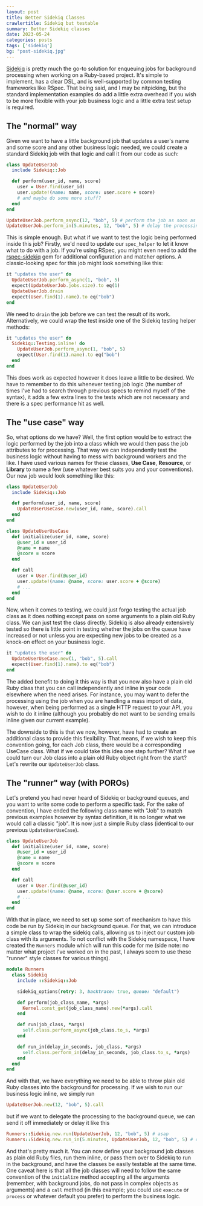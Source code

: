 ```yaml
---
layout: post
title: Better Sidekiq Classes
crawlertitle: Sidekiq but testable
summary: Better Sidekiq classes
date: 2023-05-24
categories: posts
tags: ['sidekiq']
bg: "post-sidekiq.jpg"
---
```


[Sidekiq](https://github.com/sidekiq/sidekiq) is pretty much the go-to solution for enqueuing jobs for background processing when working on a Ruby-based project. It's simple to implement, has a clear DSL, and is well-supported by common testing frameworks like RSpec. That being said, and I may be nitpicking, but the standard implementation examples do add a little extra overhead if you wish to be more flexible with your job business logic and a little extra test setup is required.

## The "normal" way

Given we want to have a little background job that updates a user's name and some score and any other business logic needed, we could create a standard Sidekiq job with that logic and call it from our code as such:
```ruby
class UpdateUserJob
  include Sidekiq::Job

  def perform(user_id, name, score)
    user = User.find(user_id)
    user.update!(name: name, score: user.score + score)
    # and maybe do some more stuff?
  end
end

UpdateUserJob.perform_async(12, "bob", 5) # perform the job as soon as possible
UpdateUserJob.perform_in(5.minutes, 12, "bob", 5) # delay the processing
```
This is simple enough. But what if we want to test the logic being performed inside this job? Firstly, we'd need to update our `spec_helper` to let it know what to do with a job. If you're using RSpec, you might even need to add the [rspec-sidekiq](https://github.com/philostler/rspec-sidekiq) gem for additional configuration and matcher options. A classic-looking spec for this job might look something like this:
```ruby
it "updates the user" do
  UpdateUserJob.perform_async(1, "bob", 5)
  expect(UpdateUserJob.jobs.size).to eq(1)
  UpdateUserJob.drain
  expect(User.find(1).name).to eq("bob")
end
```
We need to `drain` the job before we can test the result of its work. Alternatively, we could wrap the test inside one of the Sidekiq testing helper methods:
```ruby
it "updates the user" do
  Sidekiq::Testing.inline! do
    UpdateUserJob.perform_async(1, "bob", 5)
    expect(User.find(1).name).to eq("bob")
  end
end
```
This does work as expected however it does leave a little to be desired. We have to remember to do this whenever testing job logic (the number of times I've had to search through previous specs to remind myself of the syntax), it adds a few extra lines to the tests which are not necessary and there is a spec performance hit as well.

## The "use case" way

So, what options do we have? Well, the first option would be to extract the logic performed by the job into a class which we would then pass the job attributes to for processing. That way we can independently test the business logic without having to mess with background workers and the like. I have used various names for these classes, **Use Case**, **Resource**, or **Library** to name a few (use whatever best suits you and your conventions). Our new job would look something like this:
```ruby
class UpdateUserJob
  include Sidekiq::Job

  def perform(user_id, name, score)
    UpdateUserUseCase.new(user_id, name, score).call
  end
end

class UpdateUserUseCase
  def initialize(user_id, name, score)
    @user_id = user_id
    @name = name
    @score = score
  end

  def call
    user = User.find(@user_id)
    user.update!(name: @name, score: user.score + @score)
    # ...
  end
end
```
Now, when it comes to testing, we could just forgo testing the actual job class as it does nothing except pass on some arguments to a plain old Ruby class. We can just test the class directly. Sidekiq is also already extensively tested so there is little point in testing whether the jobs on the queue have increased or not unless you are expecting new jobs to be created as a knock-on effect on your business logic.
```ruby
it "updates the user" do
  UpdateUserUseCase.new(1, "bob", 5).call
  expect(User.find(1).name).to eq("bob")
end
```
The added benefit to doing it this way is that you now also have a plain old Ruby class that you can call independently and inline in your code elsewhere when the need arises. For instance, you may want to defer the processing using the job when you are handling a mass import of data, however, when being performed as a single HTTP request to your API, you wish to do it inline (although you probably do not want to be sending emails inline given our current example).

The downside to this is that we now, however, have had to create an additional class to provide this flexibility. That means, if we wish to keep this convention going, for each Job class, there would be a corresponding UseCase class. What if we could take this idea one step further? What if we could turn our Job class into a plain old Ruby object right from the start? Let's rewrite our `UpdateUserJob` class.

## The "runner" way (with POROs)

Let's pretend you had never heard of Sidekiq or background queues, and you want to write some code to perform a specific task. For the sake of convention, I have ended the following class name with "Job" to match previous examples however by syntax definition, it is no longer what we would call a classic "job". It is now just a simple Ruby class (identical to our previous `UpdateUserUseCase`).
```ruby
class UpdateUserJob
  def initialize(user_id, name, score)
    @user_id = user_id
    @name = name
    @score = score
  end

  def call
    user = User.find(@user_id)
    user.update!(name: @name, score: @user.score + @score)
    # ...
  end
end
```
With that in place, we need to set up some sort of mechanism to have this code be run by Sidekiq in our background queue. For that, we can introduce a simple class to wrap the sidekiq calls, allowing us to inject our custom job class with its arguments. To not conflict with the Sidekiq namespace, I have created the `Runners` module which will run this code for me (side note: no matter what project I've worked on in the past, I always seem to use these "runner" style classes for various things).
```ruby
module Runners
  class Sidekiq
    include ::Sidekiq::Job

    sidekiq_options(retry: 3, backtrace: true, queue: "default")

    def perform(job_class_name, *args)
      Kernel.const_get(job_class_name).new(*args).call
    end

    def run(job_class, *args)
      self.class.perform_async(job_class.to_s, *args)
    end

    def run_in(delay_in_seconds, job_class, *args)
      self.class.perform_in(delay_in_seconds, job_class.to_s, *args)
    end
  end
end
``````
And with that, we have everything we need to be able to throw plain old Ruby classes into the background for processing. If we wish to run our business logic inline, we simply run
```ruby
UpdateUserJob.new(12, "bob", 5).call
```
but if we want to delegate the processing to the background queue, we can send it off immediately or delay it like this
```ruby
Runners::Sidekiq.new.run(UpdateUserJob, 12, "bob", 5) # asap
Runners::Sidekiq.new.run_in(5.minutes, UpdateUserJob, 12, "bob", 5) # delayed
```
And that's pretty much it. You can now define your background job classes as plain old Ruby files, run them inline, or pass them over to Sidekiq to run in the background, and have the classes be easily testable at the same time. One caveat here is that all the job classes will need to follow the same convention of the `initialize` method accepting all the arguments (remember, with background jobs, do not pass in complex objects as arguments) and a `call` method (in this example; you could use `execute` or `process` or whatever default you prefer) to perform the business logic.
